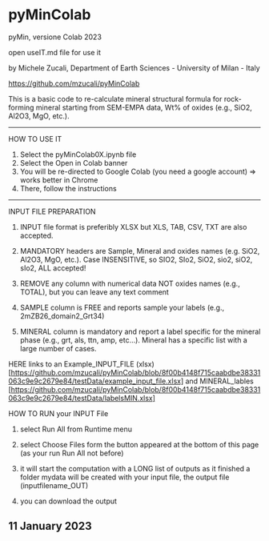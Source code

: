 # pyMinColab
pyMin, versione Colab 2023

open useIT.md file for use it

by Michele Zucali, Department of Earth Sciences - University of Milan - Italy

https://github.com/mzucali/pyMinColab

This is a basic code to re-calculate mineral structural formula for rock-forming mineral starting from SEM-EMPA data, Wt% of oxides (e.g., SiO2, Al2O3, MgO, etc.).

*********************
HOW TO USE IT

1) Select the pyMinColab0X.ipynb file
2) Select the Open in Colab banner
3) You will be re-directed to Google Colab (you need a google account) => works better in Chrome
4) There, follow the instructions

*********************
INPUT FILE PREPARATION
1) INPUT file format is preferibly XLSX but XLS, TAB, CSV, TXT are also accepted.

2) MANDATORY headers are Sample, Mineral and oxides names (e.g. SiO2, Al2O3, MgO, etc.). Case INSENSITIVE, so SIO2, SIo2, SiO2, sio2, siO2, sIo2, ALL accepted!

3) REMOVE any column with numerical data NOT oxides names (e.g., TOTAL), but you can leave any text comment

4) SAMPLE column is FREE and reports sample your labels (e.g., 2mZB26_domain2_Grt34)

5) MINERAL column is mandatory and report a label specific for the mineral phase (e.g., grt, als, ttn, amp, etc...). Mineral has a specific list with a large number of cases.

HERE links to an Example_INPUT_FILE (xlsx) [https://github.com/mzucali/pyMinColab/blob/8f00b4148f715caabdbe38331063c9e9c2679e84/testData/example_input_file.xlsx] and MINERAL_lables [https://github.com/mzucali/pyMinColab/blob/8f00b4148f715caabdbe38331063c9e9c2679e84/testData/labelsMIN.xlsx]

HOW TO RUN your INPUT File

1) select Run All from Runtime menu

2) select Choose Files form the button appeared at the bottom of this page (as your run Run All not before)

3) it will start the computation with a LONG list of outputs as it finished a folder mydata will be created with your input file, the output file (inputfilename_OUT)

4) you can download the output


## 11 January 2023
